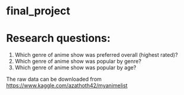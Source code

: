 # final_project

# Research questions:
1. Which genre of anime show was preferred overall (highest rated)?
2. Which genre of anime show was popular by genre?
3. Which genre of anime show was popular by age?

The raw data can be downloaded from https://www.kaggle.com/azathoth42/myanimelist
